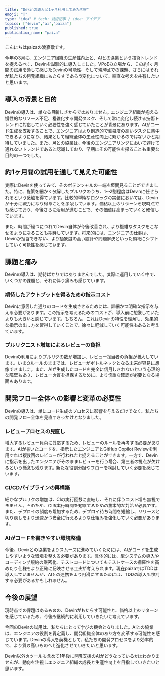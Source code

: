 ```yaml
---
title: "Devinの導入と1ヶ月利用してみた考察"
emoji: "🫠"
type: "idea" # tech: 技術記事 / idea: アイデア
topics: ["devin","ai","paiza"]
published: true
publication_name: "paiza"
---
```


こんにちはpaizaの渡嘉敷です。

今年の3月に、エンジニア組織の生産性向上と、AIとの協業という技術トレンドを捉えるべく、Devinを試験的に導入しました。VPoEの立場から、この約1ヶ月間の試用を通して感じたDevinの可能性、そして現時点での課題、さらにはそれが私たちの開発組織にもたらすであろう変化について、率直な考えを共有したいと思います。

## 導入の背景と目的

Devinの導入は、単なる目新しさからではありません。エンジニア組織が抱える慢性的なリソース不足、複雑化する開発タスク、そして常に変化し続ける技術トレンドに対応していく必要性を強く感じていたことが背景にあります。AIがコード生成を支援することで、エンジニアはより創造的で難易度の高いタスクに集中できるようになり、結果として組織全体の生産性向上に繋がるのではないかと期待していました。また、AIとの協業は、今後のエンジニアリングにおいて避けて通れないトレンドであると認識しており、早期にその可能性を探ることも重要な目的の一つでした。

## 約1ヶ月間の試用を通して見えた可能性

実際にDevinを使ってみて、そのポテンシャルの一端を垣間見ることができました。特に、施策を細かく分解したプルリクのうち、1〜2割程度はDevinに任せられるという感触を得ています。比較的単純なロジックの実装においては、Devinが十分に戦力になり得ることを示唆しています。価格以上のリターンを現時点でも感じており、今後さらに活用が進むことで、その価値は高まっていくと確信しています。

また、時間が経つにつれてDevin自体が今後改善され、より複雑なタスクをこなせるようになることも期待しています。将来的には、エンジニアの仕事は、Devinが担当できない、より抽象度の高い設計や問題解決といった領域にシフトしていく可能性を感じています。

## 課題と痛み

Devinの導入は、期待ばかりではありませんでした。実際に運用していく中で、いくつかの課題と、それに伴う痛みも感じています。

### 期待したアウトプットを得るための指示コスト

Devinに意図した通りのコードを生成させるためには、詳細かつ明確な指示を与える必要があります。この指示を考えるためのコストが、導入前に想像していたよりも大きいと感じています。もちろん、これはDevinの特性を理解し、効果的な指示の出し方を習得していくことで、徐々に軽減していく可能性もあると考えています。

### プルリクエスト増加によるレビューの負担

Devinの利用によりプルリクの数が増加し、レビュー担当者の負担が増大しています。いまのルールのままでは、レビューがボトルネックとなる未来が容易に想像できました。また、AIが生成したコードを完全に信用しきれないという心理的な障壁もあり、レビューの質を担保するために、より慎重な確認が必要となる場面もあります。

## 開発フロー全体への影響と変革の必要性

Devinの導入は、単にコード生成のプロセスに影響を与えるだけでなく、私たちの開発フロー全体を見直すきっかけとなりました。

### レビュープロセスの見直し

増大するレビュー負荷に対応するため、レビューのルールを再考する必要があります。AIが書いたコードを、指示したエンジニアとGitHub Copilot Reviewを利用すれば複数回のレビューが行われたと捉えることができます。一方で、Devinに指示を出したエンジニアがそのままレビューを行う場合、第三者の視点が欠けるという懸念も残ります。新たな役割分担やフローを検討していく必要を感じています。

### CI/CDパイプラインの再構築

細かなプルリクの増加は、CIの実行回数に直結し、それに伴うコスト増も無視できません。そのため、CIの実行時間を短縮するための抜本的な対策が必要です。また、デプロイの頻度も増加するため、デプロイ待ち時間を短縮し、リリースと切り戻しをより迅速かつ安全に行えるような仕組みを強化していく必要があります。

### AIがコードを書きやすい環境整備

今後、Devinとの協業をよりスムーズに進めていくためには、AIがコードを生成しやすいような環境を整える必要があります。具体的には、型システムの導入やコーディング規約の厳密化、テストコードについてもテストケースの網羅性を高めたり仕様をより正確に反映させる工夫が考えられます。現在paizaではTDDは導入していませんが、AIとの連携をより円滑にするためには、TDDの導入も検討する必要があるかもしれません。

## 今後の展望

現時点での課題はあるものの、Devinがもたらす可能性と、価格以上のリターンを感じているため、今後も継続的に利用していきたいと考えています。

今回のDevinの試用は、私たちにとって学びの機会となりました。AIとの協業は、エンジニアの役割を再定義し、開発組織全体のあり方を変革する可能性を感じています。Devinの導入を契機として、私たちの開発プロセスをより効率的で、より質の高いものへと進化させていきたいと思います。

Devin以外のツールも含めて1年後に開発支援のAIがどうなっているかはわかりませんが、動向を注視しエンジニア組織の成長と生産性向上を目指していきたいと思います。

